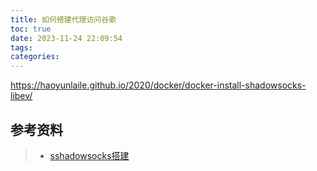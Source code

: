 ```yaml
---
title: 如何搭建代理访问谷歌
toc: true
date: 2023-11-24 22:09:54
tags:
categories:
---
```



https://haoyunlaile.github.io/2020/docker/docker-install-shadowsocks-libev/

## 参考资料
> - [sshadowsocks搭建](https://haoyunlaile.github.io/2020/docker/docker-install-shadowsocks-libev/)
